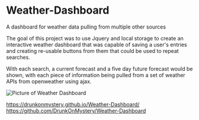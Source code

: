 # Weather-Dashboard
A dashboard for weather data pulling from multiple other sources

The goal of this project was to use Jquery and local storage to create an interactive weather dashboard that was capable of saving a user's entries and creating re-usable buttons from them that could be used to repeat searches. 

With each search, a current forecast and a five day future forecast would be shown, with each piece of information being pulled from a set of weather APIs from openweather using ajax.

![Picture of Weather Dashboard](https://hosting.photobucket.com/images/i/DrunkOnMystery/Capture.PNG?width=285&height=175&fit=bounds&crop=fill)

https://drunkonmystery.github.io/Weather-Dashboard/
https://github.com/DrunkOnMystery/Weather-Dashboard